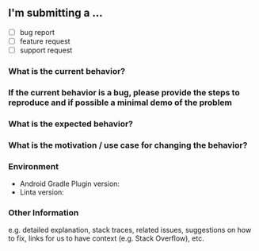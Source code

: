 ## I'm submitting a ...

- [ ] bug report
- [ ] feature request
- [ ] support request

### What is the current behavior?



### If the current behavior is a bug, please provide the steps to reproduce and if possible a minimal demo of the problem



### What is the expected behavior?



### What is the motivation / use case for changing the behavior?



### Environment

- Android Gradle Plugin version:
- Linta version:

### Other Information

e.g. detailed explanation, stack traces, related issues, suggestions on how to fix, links for us to have context (e.g. Stack Overflow), etc.

